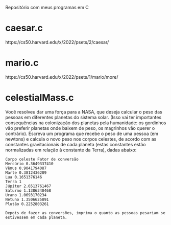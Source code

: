 Repositório com meus programas em C

<h1>caesar.c</h1>
  https://cs50.harvard.edu/x/2022/psets/2/caesar/

<h1>mario.c</h1>
  https://cs50.harvard.edu/x/2022/psets/1/mario/more/

<h1>celestialMass.c</h1>
   Você resolveu dar uma força para a NASA, que deseja calcular o peso das pessoas em diferentes planetas do sistema solar. (Isso vai ter importantes consequências na colonização dos planetas pela humanidade: os gordinhos vão preferir planetas onde baixem de peso, os magrinhos vão querer o contrário). Escreva um programa que recebe o peso de uma pessoa (em newtons) e calcula o novo peso nos corpos celestes, de acordo com as constantes gravitacionais de cada planeta (estas constantes estão normalizadas em relação à constante da Terra), dadas abaixo:
    
    Corpo celeste Fator de conversão
    Mercúrio 0.3649337410
    Vênus 0.9041794087
    Marte 0.3812436289
    Lua 0.1651376146
    Terra 1
    Júpiter 2.6513761467
    Saturno 1.1386340468
    Urano 1.0693170234
    Netuno 1.3506625891
    Plutão 0.2252803261
    
    Depois de fazer as conversões, imprima o quanto as pessoas pesariam se estivessem em cada planeta.
